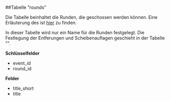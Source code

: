 ##Tabelle ”rounds” 

Die Tabelle beinhaltet die Runden, die geschossen werden können. Eine Erläuterung des ist [hier](kapitel_08_runde.md) zu finden.

In dieser Tabelle wird nur ein Name für die Runden festgelegt. Die Festlegung der Entferungen und Scheibenauflagen geschieht in der Tabelle "".

**Schlüsselfelder**

* event_id
* round_id 

**Felder**

* title_short 
* title 
